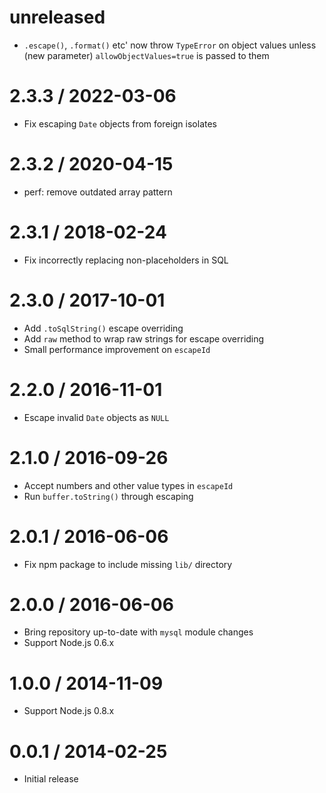 unreleased
==========

  * `.escape()`, `.format()` etc' now throw `TypeError` on object values unless (new parameter) `allowObjectValues=true` is passed to them

2.3.3 / 2022-03-06
==================

  * Fix escaping `Date` objects from foreign isolates

2.3.2 / 2020-04-15
==================

  * perf: remove outdated array pattern

2.3.1 / 2018-02-24
==================

  * Fix incorrectly replacing non-placeholders in SQL

2.3.0 / 2017-10-01
==================

  * Add `.toSqlString()` escape overriding
  * Add `raw` method to wrap raw strings for escape overriding
  * Small performance improvement on `escapeId`

2.2.0 / 2016-11-01
==================

  * Escape invalid `Date` objects as `NULL`

2.1.0 / 2016-09-26
==================

  * Accept numbers and other value types in `escapeId`
  * Run `buffer.toString()` through escaping

2.0.1 / 2016-06-06
==================

  * Fix npm package to include missing `lib/` directory

2.0.0 / 2016-06-06
==================

  * Bring repository up-to-date with `mysql` module changes
  * Support Node.js 0.6.x

1.0.0 / 2014-11-09
==================

  * Support Node.js 0.8.x

0.0.1 / 2014-02-25
==================

  * Initial release
